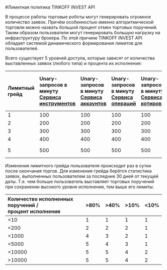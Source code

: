 #Лимитная политика TINKOFF INVEST API

В процессе работы торговые роботы могут генерировать огромное количество заявок. Причём особенностью именно 
алгоритмической торговли можно назвать большой процент отмен торговых поручений. Таким образом пользователи 
могут генерировать большую нагрузку на инфраструктуру брокера. По этой причине TINKOFF INVEST API 
обладает системой динамического формирования лимитов для пользователей. 

Всего существует 5 уровней доступа, которые зависят от количества выставленных заявок (любого типа) и
процента их исполнения:

| Лимитный грейд | Unary-запросов в минуту</br>[Сервиса инструментов](/investAPI/head-instruments/) | Unary-запросов в минуту</br>[Сервиса аккаунтов](/investAPI/head-users/) | Unary-запросов в минуту</br>[Сервиса операций](/investAPI/head-operations/) | Unary-запросов в минуту</br>[Сервиса котировок](/investAPI/head-marketdata/) | Unary-запросов в минуту</br>[Сервиса стоп-заявок](/investAPI/head-stoporders/) | Unary-запросов в минуту</br>[Песочницы](/investAPI/head-sandbox/) | Активных stream-соединений</br>[Сервиса котировок](/investAPI/head-marketdata/) | Активных stream-соединений</br>[Сервиса торговых поручений](/investAPI/head-orders/) |
| :------------- | :-------------- | :-------------- | :-------------- | :-------------- | :-------------- | :-------------- | :-------------- | :-------------- |
| 1              | 100             | 100             | 100             | 100             | 10              | 100             | 2               | 1               |
| 2              | 200             | 200             | 200             | 200             | 20              | 200             | 4               | 1               |
| 3              | 300             | 300             | 300             | 300             | 30              | 300             | 8               | 1               |
| 4              | 400             | 400             | 400             | 400             | 40              | 400             | 16              | 1               |
| 5              | 500             | 500             | 500   	       | 500             | 50              | 500             | Не ограничено   | 1               |

Изменения лимитного грейда пользователя происходит раз в сутки после окончания торгов. Для изменения
грейда берётся статистика заявок, выполненных пользователем за последние 30 дней от текущей даты. 
Т.е. чем больше пользователь выставляет торговых поручений при сохранении высокого уровня исполнения, 
тем выше его лимиты.

| Количество исполненных поручений / </br> процент исполнения | >80% | >40% | >10% | <10% |
| :--------- | :--------- | :--------- | :--------- | :--------- |
| <10        | 1          | 1          | 1          | 1          | 
| <200       | 2          | 2          | 2          | 1          | 
| <1000      | 4          | 3          | 2          | 1          | 
| <5000      | 5          | 4          | 3          | 1          | 
| <10000     | 5          | 5          | 4          | 2          | 
| >10000     | 5          | 5          | 4          | 2          | 
